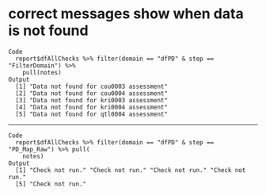 # correct messages show when data is not found

    Code
      report$dfAllChecks %>% filter(domain == "dfPD" & step == "FilterDomain") %>%
        pull(notes)
    Output
      [1] "Data not found for cou0003 assessment"
      [2] "Data not found for cou0004 assessment"
      [3] "Data not found for kri0003 assessment"
      [4] "Data not found for kri0004 assessment"
      [5] "Data not found for qtl0004 assessment"

---

    Code
      report$dfAllChecks %>% filter(domain == "dfPD" & step == "PD_Map_Raw") %>% pull(
        notes)
    Output
      [1] "Check not run." "Check not run." "Check not run." "Check not run."
      [5] "Check not run."

